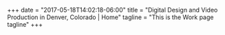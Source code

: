 +++
date = "2017-05-18T14:02:18-06:00"
title = "Digital Design and Video Production in Denver, Colorado | Home"
tagline = "This is the Work page tagline"
+++